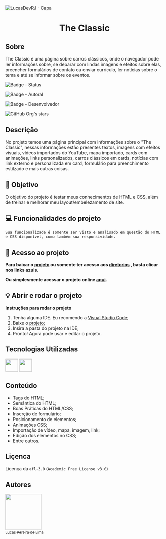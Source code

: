 ![LucasDevRJ - Capa](https://user-images.githubusercontent.com/95040236/147415952-3be56c26-f85d-4489-bb6b-e32128ac7ce3.png)

<h1 align="center">The Classic</h1>

## Sobre

The Classic é uma página sobre carros clássicos, onde o navegador pode ler informações sobre, se deparar com lindas imagens e efeitos sobre elas, preencher formulários de contato ou enviar currículo, ler notícias sobre o tema e até se informar sobre os eventos.

![Badge - Status](https://img.shields.io/badge/Status-Finalizado-brightgreen)

![Badge - Autoral](https://img.shields.io/badge/Autoral-Sim-brightgreen)

![Badge - Desenvolvedor](https://img.shields.io/badge/Desenvolvedor-LucasDevRJ-brightgreen)

![GitHub Org's stars](https://img.shields.io/github/stars/lucasDevRJ?style=social)

## Descrição

No projeto temos uma página principal com informações sobre o "The Classic", nessas informações estão presentes textos, imagens com efeitos visuais, vídeos importados do YouTube, mapa importado, cards com animações, links personalizados, carros clássicos em cards, notícias com link externo e personalizada em card, formulário para preenchimento estilzado e mais outras coisas.

## :floppy_disk: Objetivo

O objetivo do projeto é testar meus conhecimentos de HTML e CSS, além de treinar e melhorar meu layout/embelezamento de site.

## :computer: Funcionalidades do projeto

`Sua funcionalizade é somente ser visto e analisado em questão do HTML e CSS disponível, como também sua responsividade.`

## :open_file_folder: Acesso ao projeto

**Para baixar o <a href="https://github.com/LucasDevRJ/the-classic/archive/refs/heads/master.zip" >projeto<a/> ou somente ter acesso aos <a href="https://github.com/LucasDevRJ/the-classic">diretorios<a/> , basta clicar nos links azuis.**
  
  **Ou simplesmente acessar o projeto online <a href="https://the-classic.vercel.app/">aqui</a>.**
  
## :bulb: Abrir e rodar o projeto

**Instruções para rodar o projeto**
1. Tenha alguma IDE. Eu recomendo a <a href="https://code.visualstudio.com/">Visual Studio Code<a/>;
2. Baixe o <a href="https://github.com/LucasDevRJ/the-classic/archive/refs/heads/master.zip" >projeto<a/>;
3. Insira a pasta do projeto na IDE;
4. Pronto! Agora pode usar e editar o projeto.
  
## Tecnologias Utilizadas

<img src="https://cdn.jsdelivr.net/gh/devicons/devicon/icons/html5/html5-original.svg" width="40" height="40"/> 
<img src="https://cdn.jsdelivr.net/gh/devicons/devicon/icons/css3/css3-original.svg" width="40" height="40" /> 
  
## Conteúdo

- Tags do HTML;
- Semântica do HTML;
- Boas Práticas do HTML/CSS;
- Inserção de formulário;
- Posicionamento de elementos;
- Animações CSS;
- Importação de vídeo, mapa, imagem, link;
- Edição dos elementos no CSS;
- Entre outros.

## Liçenca

Licença da `afl-3.0` (`Academic Free License v3.0`)

## Autores

[<img src="https://avatars.githubusercontent.com/u/95040236?v=4" width=115><br><sub>Lucas Pereira de Lima</sub>](https://github.com/LucasDevRJ)
